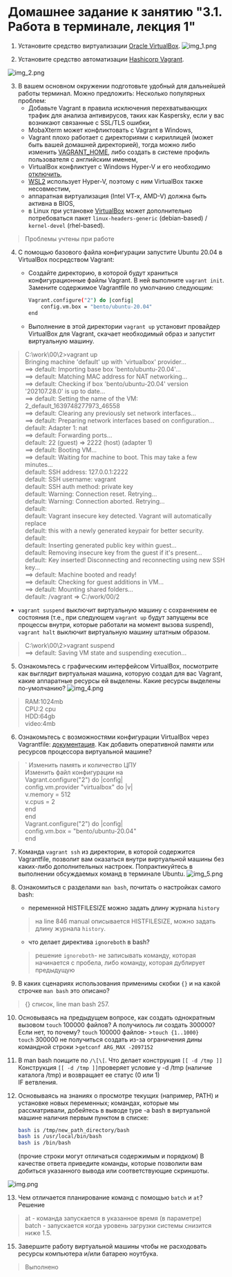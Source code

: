 # Домашнее задание к занятию "3.1. Работа в терминале, лекция 1"

1. Установите средство виртуализации [Oracle VirtualBox](https://www.virtualbox.org/).
![img_1.png](img_1.png)

2. Установите средство автоматизации [Hashicorp Vagrant](https://www.vagrantup.com/).

![img_2.png](img_2.png)

3. В вашем основном окружении подготовьте удобный для дальнейшей работы терминал. Можно предложить:
    Несколько популярных проблем: 
    * Добавьте Vagrant в правила исключения перехватывающих трафик для анализа антивирусов, таких как Kaspersky, если у вас возникают связанные с SSL/TLS ошибки,
    * MobaXterm может конфликтовать с Vagrant в Windows,
    * Vagrant плохо работает с директориями с кириллицей (может быть вашей домашней директорией), тогда можно либо изменить [VAGRANT_HOME](https://www.vagrantup.com/docs/other/environmental-variables#vagrant_home), либо создать в системе профиль пользователя с английским именем,
    * VirtualBox конфликтует с Windows Hyper-V и его необходимо [отключить](https://www.vagrantup.com/docs/installation#windows-virtualbox-and-hyper-v),
    * [WSL2](https://docs.microsoft.com/ru-ru/windows/wsl/wsl2-faq#does-wsl-2-use-hyper-v-will-it-be-available-on-windows-10-home) использует Hyper-V, поэтому с ним VirtualBox также несовместим,
    * аппаратная виртуализация (Intel VT-x, AMD-V) должна быть активна в BIOS,
    * в Linux при установке [VirtualBox](https://www.virtualbox.org/wiki/Linux_Downloads) может дополнительно потребоваться пакет `linux-headers-generic` (debian-based) / `kernel-devel` (rhel-based).
>Проблемы учтены при работе  

4. С помощью базового файла конфигурации запустите Ubuntu 20.04 в VirtualBox посредством Vagrant:

    * Создайте директорию, в которой будут храниться конфигурационные файлы Vagrant. В ней выполните `vagrant init`. Замените содержимое Vagrantfile по умолчанию следующим:

        ```bash
        Vagrant.configure("2") do |config|
            config.vm.box = "bento/ubuntu-20.04"
        end
        ```

    * Выполнение в этой директории `vagrant up` установит провайдер VirtualBox для Vagrant, скачает необходимый образ и запустит виртуальную машину.
>C:\work\00\2>vagrant up  
Bringing machine 'default' up with 'virtualbox' provider...  
==> default: Importing base box 'bento/ubuntu-20.04'...  
==> default: Matching MAC address for NAT networking...  
==> default: Checking if box 'bento/ubuntu-20.04' version '202107.28.0' is up to date...  
==> default: Setting the name of the VM: 2_default_1639748277973_46558  
==> default: Clearing any previously set network interfaces...  
==> default: Preparing network interfaces based on configuration...  
    default: Adapter 1: nat  
==> default: Forwarding ports...  
    default: 22 (guest) => 2222 (host) (adapter 1)  
==> default: Booting VM...  
==> default: Waiting for machine to boot. This may take a few minutes...  
    default: SSH address: 127.0.0.1:2222  
    default: SSH username: vagrant  
    default: SSH auth method: private key  
    default: Warning: Connection reset. Retrying...  
    default: Warning: Connection aborted. Retrying...  
    default:  
    default: Vagrant insecure key detected. Vagrant will automatically replace  
    default: this with a newly generated keypair for better security.  
    default:  
    default: Inserting generated public key within guest...  
    default: Removing insecure key from the guest if it's present...  
    default: Key inserted! Disconnecting and reconnecting using new SSH key...  
==> default: Machine booted and ready!  
==> default: Checking for guest additions in VM...  
==> default: Mounting shared folders...  
    default: /vagrant => C:/work/00/2    

   * `vagrant suspend` выключит виртуальную машину с сохранением ее состояния (т.е., при следующем `vagrant up` будут запущены все процессы внутри, которые работали на момент вызова suspend), `vagrant halt` выключит виртуальную машину штатным образом.

>C:\work\00\2>vagrant suspend  
==> default: Saving VM state and suspending execution...  

5. Ознакомьтесь с графическим интерфейсом VirtualBox, посмотрите как выглядит виртуальная машина, которую создал для вас Vagrant, какие аппаратные ресурсы ей выделены. Какие ресурсы выделены по-умолчанию?
![img_4.png](img_4.png)

>RAM:1024mb  
CPU:2 cpu  
HDD:64gb  
video:4mb  

6. Ознакомьтесь с возможностями конфигурации VirtualBox через Vagrantfile: [документация](https://www.vagrantup.com/docs/providers/virtualbox/configuration.html). Как добавить оперативной памяти или ресурсов процессора виртуальной машине?

>`
Изменить память и количество ЦПУ  
Изменить файл конфигурации на   
 Vagrant.configure("2") do |config|    
    config.vm.provider "virtualbox" do |v|    
        v.memory = 512  
        v.cpus = 2  
    end  
end  
Vagrant.configure("2") do |config|  
 	config.vm.box = "bento/ubuntu-20.04"  
 end  

7. Команда `vagrant ssh` из директории, в которой содержится Vagrantfile, позволит вам оказаться внутри виртуальной машины без каких-либо дополнительных настроек. Попрактикуйтесь в выполнении обсуждаемых команд в терминале Ubuntu.
![img_5.png](img_5.png)

8. Ознакомиться с разделами `man bash`, почитать о настройках самого bash:
     * переменной HISTFILESIZE можно задать длину журнала `history`  
     >на line 846 manual  описывается HISTFILESIZE, можно задать длину журнала `history`.
     * что делает директива `ignoreboth` в bash?   
    >решение `ignoreboth`- не записывать команду, которая начинается с пробела, либо команду, которая дублирует предыдущую  
9. В каких сценариях использования применимы скобки `{}` и на какой строчке `man bash` это описано?  
 >{} список, line man bash 257.  

10. Основываясь на предыдущем вопросе, как создать однократным вызовом `touch` 100000 файлов? А получилось ли создать 300000? Если нет, то почему?
`touch` 100000 файлов-  >`touch {1..1000}`  
`touch` 300000 не получиться создать из-за ограничения дины командной строки  >`getconf ARG_MAX -2097152`    
    
11. В man bash поищите по `/\[\[`. Что делает конструкция `[[ -d /tmp ]]`
Конструкция `[[ -d /tmp ]]`проверяет условие у -d /tmp (наличие каталога /tmp) и возвращает ее статус (0 или 1)  
IF ветвления.  

12. Основываясь на знаниях о просмотре текущих (например, PATH) и установке новых переменных; командах, которые мы рассматривали, добейтесь в выводе type -a bash в виртуальной машине наличия первым пунктом в списке:

     ```bash
     bash is /tmp/new_path_directory/bash
     bash is /usr/local/bin/bash
     bash is /bin/bash
     ```
     (прочие строки могут отличаться содержимым и порядком)
     В качестве ответа приведите команды, которые позволили вам добиться указанного вывода или соответствующие скриншоты.

![img.png](img.png)


13. Чем отличается планирование команд с помощью `batch` и `at`?
Решение   
>at - команда запускается в указанное время (в параметре)  
batch - запускается когда уровень загрузки системы снизится ниже 1.5.

15. Завершите работу виртуальной машины чтобы не расходовать ресурсы компьютера и/или батарею ноутбука.  
>Выполнено

 
